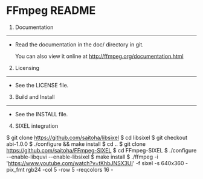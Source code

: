 FFmpeg README
=============

1) Documentation
----------------

* Read the documentation in the doc/ directory in git.

  You can also view it online at http://ffmpeg.org/documentation.html

2) Licensing
------------

* See the LICENSE file.

3) Build and Install
--------------------

* See the INSTALL file.

4) SIXEL integration

$ git clone https://github.com/saitoha/libsixel
$ cd libsixel
$ git checkout abi-1.0.0
$ ./configure && make install
$ cd ..
$ git clone https://github.com/saitoha/FFmpeg-SIXEL
$ cd FFmpeg-SIXEL
$ ./configure --enable-libquvi --enable-libsixel
$ make install
$ ./ffmpeg -i 'https://www.youtube.com/watch?v=tKhbJNSX3UI' -f sixel -s 640x360 -pix_fmt rgb24 -col 5 -row 5 -reqcolors 16 -
